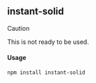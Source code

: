## instant-solid

> [!CAUTION]
> This is not ready to be used.

#### Usage

```bash
npm install instant-solid
```
